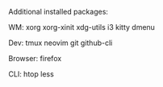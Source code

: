 Additional installed packages:  

WM:
xorg xorg-xinit xdg-utils i3 kitty dmenu  

Dev:
tmux neovim git github-cli  

Browser:
firefox  

CLI:
htop less  
